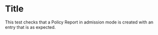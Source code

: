 # Title

This test checks that a Policy Report in admission mode is created with an entry that is as expected.